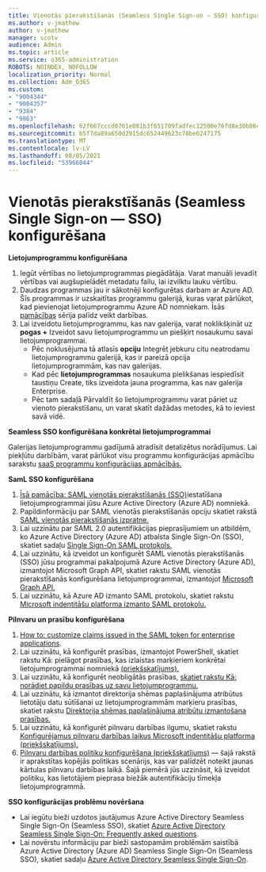 ```yaml
---
title: Vienotās pierakstīšanās (Seamless Single Sign-on — SSO) konfigurēšana
ms.author: v-jmathew
author: v-jmathew
manager: scotv
audience: Admin
ms.topic: article
ms.service: o365-administration
ROBOTS: NOINDEX, NOFOLLOW
localization_priority: Normal
ms.collection: Adm_O365
ms.custom:
- "9004344"
- "9004357"
- "9384"
- "9863"
ms.openlocfilehash: 62f667cccd0761e081b3f651709fadfec12500e76fd8e30b8649a28e99001e4c
ms.sourcegitcommit: b5f7da89a650d2915dc652449623c78be6247175
ms.translationtype: MT
ms.contentlocale: lv-LV
ms.lasthandoff: 08/05/2021
ms.locfileid: "53966044"
---
```

# <a name="configure-seamless-single-sign-on-sso"></a>Vienotās pierakstīšanās (Seamless Single Sign-on — SSO) konfigurēšana

**Lietojumprogrammu konfigurēšana**

1. Iegūt vērtības no lietojumprogrammas piegādātāja. Varat manuāli ievadīt vērtības vai augšupielādēt metadatu failu, lai izvilktu lauku vērtību.
2. Daudzas programmas jau ir sākotnēji konfigurētas darbam ar Azure AD. Šīs programmas ir uzskaitītas programmu galerijā, kuras varat pārlūkot, kad pievienojat lietojumprogrammu Azure AD nomniekam. Īsās [pamācības](https://docs.microsoft.com/azure/active-directory/manage-apps/add-application-portal-configure) sērija palīdz veikt darbības.
3. Lai izveidotu lietojumprogrammu, kas nav galerija, varat noklikšķināt uz **pogas +** Izveidot savu lietojumprogrammu un piešķirt nosaukumu savai lietojumprogrammai.
    - Pēc noklusējuma tā atlasīs **opciju** Integrēt jebkuru citu neatrodamu lietojumprogrammu galerijā, kas ir pareizā opcija lietojumprogrammām, kas nav galerijas.
    - Kad pēc **lietojumprogrammas** nosaukuma pielikšanas iespiedīsit taustiņu Create, tiks izveidota jauna programma, kas nav galerija Enterprise.
    - Pēc tam sadaļā  Pārvaldīt šo lietojumprogrammu varat pāriet uz vienoto pierakstīšanu, un varat skatīt dažādas metodes, kā to ieviest savā vidē. 

**Seamless SSO konfigurēšana konkrētai lietojumprogrammai**

Galerijas lietojumprogrammu gadījumā atradīsit detalizētus norādījumus. Lai piekļūtu darbībām, varat pārlūkot visu programmu konfigurācijas apmācību sarakstu [saaS programmu konfigurācijas apmācībās.](https://docs.microsoft.com/azure/active-directory/saas-apps/tutorial-list)

**SamL SSO konfigurēšana**

1. [Īsā pamācība: SAML vienotās pierakstīšanās (SSO)](https://docs.microsoft.com/azure/active-directory/manage-apps/add-application-portal-setup-sso)iestatīšana lietojumprogrammai jūsu Azure Active Directory (Azure AD) nomniekā.
2. Papildinformāciju par SAML vienotās pierakstīšanās opciju skatiet rakstā [SAML vienotās pierakstīšanās izpratne.](https://docs.microsoft.com/azure/active-directory/manage-apps/configure-saml-single-sign-on)
3. Lai uzzinātu par SAML 2.0 autentifikācijas pieprasījumiem un atbildēm, ko Azure Active Directory (Azure AD) atbalsta Single Sign-On (SSO), skatiet sadaļu [Single Sign-On SAML protokols.](https://docs.microsoft.com/azure/active-directory/develop/single-sign-on-saml-protocol)
4. Lai uzzinātu, kā izveidot un konfigurēt SAML vienotās pierakstīšanās (SSO) jūsu programmai pakalpojumā Azure Active Directory (Azure AD), izmantojot Microsoft Graph API, skatiet rakstu SAML vienotās pierakstīšanās konfigurēšana lietojumprogrammai, izmantojot [Microsoft Graph API.](https://docs.microsoft.com/graph/application-saml-sso-configure-api)
5. Lai uzzinātu, kā Azure AD izmanto SAML protokolu, skatiet rakstu [Microsoft indentitāšu platforma izmanto SAML protokolu.](https://docs.microsoft.com/azure/active-directory/develop/active-directory-saml-protocol-reference)

**Pilnvaru un prasību konfigurēšana**

1. [How to: customize claims issued in the SAML token for enterprise applications](https://docs.microsoft.com/azure/active-directory/develop/active-directory-saml-claims-customization).
2. Lai uzzinātu, kā konfigurēt prasības, izmantojot PowerShell, skatiet rakstu Kā: pielāgot prasības, kas izlaistas marķieriem konkrētai lietojumprogrammai nomniekā [(priekšskatījums).](https://docs.microsoft.com/azure/active-directory/develop/active-directory-claims-mapping)
3. Lai uzzinātu, kā konfigurēt neobligātās prasības, [skatiet rakstu Kā: norādiet papildu prasības uz savu lietojumprogrammu.](https://docs.microsoft.com/azure/active-directory/develop/active-directory-optional-claims)
4. Lai uzzinātu, kā izmantot direktorija shēmas paplašinājuma atribūtus lietotāju datu sūtīšanai uz lietojumprogrammām marķieru prasības, skatiet rakstu [Direktorija shēmas paplašinājuma atribūtu izmantošana prasības.](https://docs.microsoft.com/azure/active-directory/develop/active-directory-schema-extensions)
5. Lai uzzinātu, kā konfigurēt pilnvaru darbības ilgumu, skatiet rakstu [Konfigurējamus pilnvaru darbības laikus Microsoft indentitāšu platforma (priekšskatījums).](https://docs.microsoft.com/azure/active-directory/develop/active-directory-configurable-token-lifetimes)
6. [Pilnvaru darbības politiku konfigurēšana (priekšskatījums)](https://docs.microsoft.com/azure/active-directory/develop/configure-token-lifetimes) — šajā rakstā ir aprakstītas kopējās politikas scenārijs, kas var palīdzēt noteikt jaunas kārtulas pilnvaru darbības laikā. Šajā piemērā jūs uzzināsit, kā izveidot politiku, kas lietotājiem pieprasa biežāk autentifikāciju tīmekļa lietojumprogrammā.

**SSO konfigurācijas problēmu novēršana**

- Lai iegūtu bieži uzdotos jautājumus Azure Active Directory Seamless Single Sign-On (Seamless SSO), skatiet [Azure Active Directory Seamless Single Sign-On: Frequently asked questions](https://docs.microsoft.com/azure/active-directory/hybrid/how-to-connect-sso-faq).
- Lai novērstu informāciju par bieži sastopamām problēmām saistībā Azure Active Directory (Azure AD) Seamless Single Sign-On (Seamless SSO), skatiet sadaļu [Azure Active Directory Seamless Single Sign-On](https://docs.microsoft.com/azure/active-directory/hybrid/tshoot-connect-sso).
